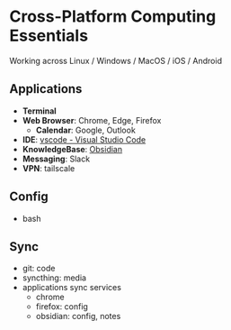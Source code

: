 # Cross-Platform Computing Essentials

Working across Linux / Windows / MacOS / iOS / Android

## Applications

- **Terminal**
- **Web Browser**:  Chrome,  Edge,  Firefox
    - **Calendar**: Google, Outlook
- **IDE**:  [vscode - Visual Studio Code](vscode/README.md)
- **KnowledgeBase**: [Obsidian](obsidian/README.md)
- **Messaging**: Slack
- **VPN**: tailscale

## Config

- bash

## Sync

- git: code
- syncthing: media
- applications sync services
    - chrome
    - firefox: config
    - obsidian: config, notes
